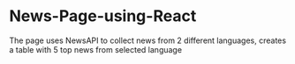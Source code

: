# News-Page-using-React
The page uses NewsAPI to collect news from 2 different languages, creates a table with 5 top news from selected language
